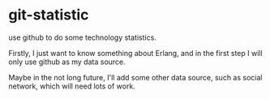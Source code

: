 git-statistic
=============

use github to do some technology statistics.

Firstly, I just want to know something about Erlang, and in the first step I will only use github as my data source.  
 
Maybe in the not long future, I'll add some other data source, such as social network, which will need lots of work.  


